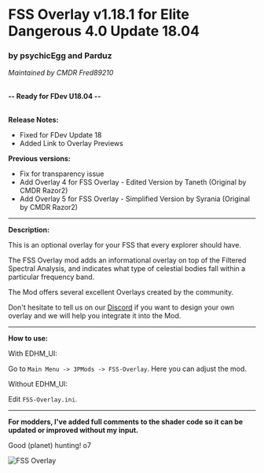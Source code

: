 # FSS Overlay v1.18.1 for Elite Dangerous 4.0 Update 18.04

### by psychicEgg and Parduz
*Maintained by CMDR Fred89210*<br><br>

**-- Ready for FDev U18.04 --**<br><br>

**Release Notes:**
- Fixed for FDev Update 18
- Added Link to Overlay Previews

**Previous versions:**
- Fix for transparency issue
- Add Overlay 4 for FSS Overlay - Edited Version by Taneth (Original by CMDR Razor2)
- Add Overlay 5 for FSS Overlay - Simplified Version by Syrania (Original by CMDR Razor2)

-------------------------------------------------------------------------

**Description:**

This is an optional overlay for your FSS that every explorer should have.

The FSS Overlay mod adds an informational overlay on top of the Filtered Spectral Analysis, and indicates what type of celestial bodies fall within a particular frequency band.<br>

The Mod offers several excellent Overlays created by the community.

Don't hesitate to tell us on our [Discord](https://discord.gg/KTYgJegfYw) if you want to design your own overlay and we will help you integrate it into the Mod.<br>

-------------------------------------------------------------------------

**How to use:**

With EDHM_UI:

Go to `Main Menu -> 3PMods -> FSS-Overlay`. Here you can adjust the mod.

Without EDHM_UI:

Edit `FSS-Overlay.ini`.

-------------------------------------------------------------------------

**For modders, I've added full comments to the shader code so it can be updated or improved without my input.**

Good (planet) hunting! o7<br>

![FSS Overlay](https://github.com/psychicEgg/EDHM/raw/main/Odyssey/3rdPartyMods/FSS-Overlay/FSS-Overlay-v1.3.png?raw=true)
